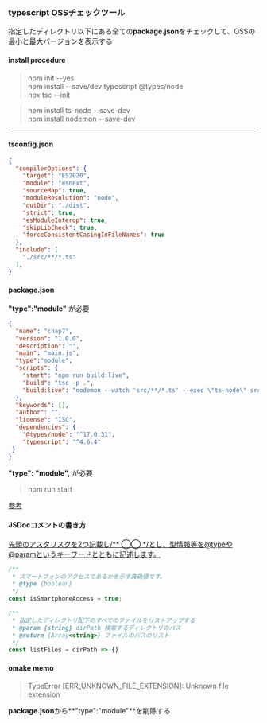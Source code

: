 ### typescript OSSチェックツール

指定したディレクトリ以下にある全ての**package.json**をチェックして、OSSの最小と最大バージョンを表示する

#### install procedure

> npm init --yes  
> npm install --save/dev typescript @types/node  
> npx tsc --init

> npm install ts-node --save-dev  
> npm install nodemon --save-dev
---

#### tsconfig.json
```json
{
  "compilerOptions": {
    "target": "ES2020",
    "module": "esnext",
    "sourceMap": true,
    "moduleResolution": "node",
    "outDir": "./dist",
    "strict": true,
    "esModuleInterop": true,
    "skipLibCheck": true,
    "forceConsistentCasingInFileNames": true
  },
  "include": [
    "./src/**/*.ts"
  ],
}

```
#### package.json
**"type":"module"** が必要
```json
{
  "name": "chap7",
  "version": "1.0.0",
  "description": "",
  "main": "main.js",
  "type":"module",
  "scripts": {
    "start": "npm run build:live",
    "build": "tsc -p .",
    "build:live": "nodemon --watch 'src/**/*.ts' --exec \"ts-node\" src/index.ts"
  },
  "keywords": [],
  "author": "",
  "license": "ISC",
  "dependencies": {
    "@types/node": "^17.0.31",
    "typescript": "^4.6.4"
 }
}
```
**"type": "module",** が必要

> npm run start

[参考](https://typescript-jp.gitbook.io/deep-dive/nodejs)

#### JSDocコメントの書き方

[先頭のアスタリスクを2つ記載し/** ◯◯ */とし、型情報等を@typeや@paramというキーワードとともに記述します。](https://ics.media/entry/6789/)

```js
/**
 * スマートフォンのアクセスであるかを示す真偽値です。
 * @type {boolean}
 */
const isSmartphoneAccess = true;

/**
 * 指定したディレクトリ配下のすべてのファイルをリストアップする
 * @param {string} dirPath 検索するディレクトリのパス
 * @return {Array<string>} ファイルのパスのリスト
 */
const listFiles = dirPath => {}
```

#### omake memo

> TypeError [ERR_UNKNOWN_FILE_EXTENSION]: Unknown file extension

**package.json**から**"type":"module"**を削除する